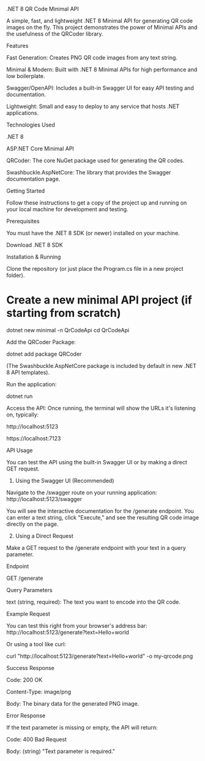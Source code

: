 .NET 8 QR Code Minimal API

A simple, fast, and lightweight .NET 8 Minimal API for generating QR code images on the fly. This project demonstrates the power of Minimal APIs and the usefulness of the QRCoder library.

Features

Fast Generation: Creates PNG QR code images from any text string.

Minimal & Modern: Built with .NET 8 Minimal APIs for high performance and low boilerplate.

Swagger/OpenAPI: Includes a built-in Swagger UI for easy API testing and documentation.

Lightweight: Small and easy to deploy to any service that hosts .NET applications.

Technologies Used

.NET 8

ASP.NET Core Minimal API

QRCoder: The core NuGet package used for generating the QR codes.

Swashbuckle.AspNetCore: The library that provides the Swagger documentation page.

Getting Started

Follow these instructions to get a copy of the project up and running on your local machine for development and testing.

Prerequisites

You must have the .NET 8 SDK (or newer) installed on your machine.

Download .NET 8 SDK

Installation & Running

Clone the repository (or just place the Program.cs file in a new project folder).

# Create a new minimal API project (if starting from scratch)
dotnet new minimal -n QrCodeApi
cd QrCodeApi


Add the QRCoder Package:

dotnet add package QRCoder


(The Swashbuckle.AspNetCore package is included by default in new .NET 8 API templates).

Run the application:

dotnet run


Access the API:
Once running, the terminal will show the URLs it's listening on, typically:

http://localhost:5123

https://localhost:7123

API Usage

You can test the API using the built-in Swagger UI or by making a direct GET request.

1. Using the Swagger UI (Recommended)

Navigate to the /swagger route on your running application:
http://localhost:5123/swagger

You will see the interactive documentation for the /generate endpoint. You can enter a text string, click "Execute," and see the resulting QR code image directly on the page.

2. Using a Direct Request

Make a GET request to the /generate endpoint with your text in a query parameter.

Endpoint

GET /generate

Query Parameters

text (string, required): The text you want to encode into the QR code.

Example Request

You can test this right from your browser's address bar:
http://localhost:5123/generate?text=Hello+world

Or using a tool like curl:

curl "http://localhost:5123/generate?text=Hello+world" -o my-qrcode.png


Success Response

Code: 200 OK

Content-Type: image/png

Body: The binary data for the generated PNG image.

Error Response

If the text parameter is missing or empty, the API will return:

Code: 400 Bad Request

Body: (string) "Text parameter is required."
